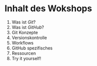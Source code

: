 # Inhalt des Wokshops

1. Was ist *Git*?
2. Was ist *GitHub*?
3. Git Konzepte
4. Versionskontrolle
5. Workflows
6. GitHub spezifisches
7. Ressourcen
8. Try it yourself!

